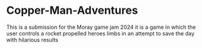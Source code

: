 # Copper-Man-Adventures
This is a submission for the Moray game jam 2024 it is a game in which the user controls a rocket propelled heroes limbs in an attempt to save the day with hilarious results

